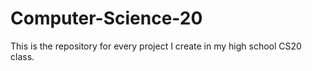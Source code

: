 # Computer-Science-20
This is the repository for every project I create in my high school CS20 class.
